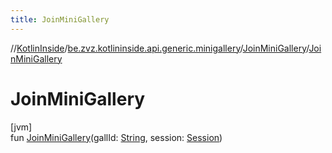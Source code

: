 ```yaml
---
title: JoinMiniGallery
---
```

//[KotlinInside](../../../index.html)/[be.zvz.kotlininside.api.generic.minigallery](../index.html)/[JoinMiniGallery](index.html)/[JoinMiniGallery](-join-mini-gallery.html)



# JoinMiniGallery



[jvm]\
fun [JoinMiniGallery](-join-mini-gallery.html)(gallId: [String](https://kotlinlang.org/api/latest/jvm/stdlib/kotlin/-string/index.html), session: [Session](../../be.zvz.kotlininside.session/-session/index.html))




